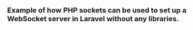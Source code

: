 ### Example of how PHP sockets can be used to set up a WebSocket server in Laravel without any libraries.
